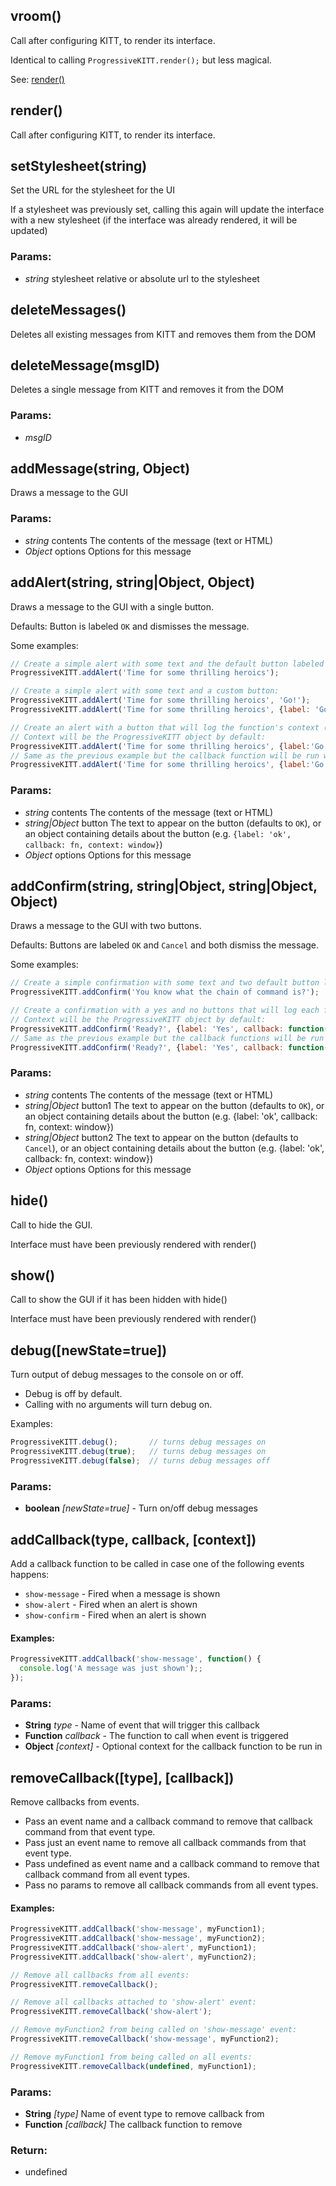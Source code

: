 

<!-- Start src/progressive-ui-kitt.js -->

<!--
Progressive UI KITT
version : 0.0.1
author  : Tal Ater @TalAter
license : MIT
https://github.com/TalAter/Progressive-UI-KITT
-->

## vroom()

Call after configuring KITT, to render its interface.

Identical to calling `ProgressiveKITT.render();` but less magical.

See: [render()](#render)

## render()

Call after configuring KITT, to render its interface.

## setStylesheet(string)

Set the URL for the stylesheet for the UI

If a stylesheet was previously set, calling this again will update the
interface with a new stylesheet (if the interface was already rendered,
it will be updated)

### Params:

* *string* stylesheet relative or absolute url to the stylesheet

## deleteMessages()

Deletes all existing messages from KITT and removes them from the DOM

## deleteMessage(msgID)

Deletes a single message from KITT and removes it from the DOM

### Params:

* *msgID* 

## addMessage(string, Object)

Draws a message to the GUI

### Params:

* *string* contents The contents of the message (text or HTML)
* *Object* options Options for this message

## addAlert(string, string|Object, Object)

Draws a message to the GUI with a single button.

Defaults: Button is labeled `OK` and dismisses the message.

Some examples:
````javascript
// Create a simple alert with some text and the default button labeled `OK` which will dismiss the alert:
ProgressiveKITT.addAlert('Time for some thrilling heroics');

// Create a simple alert with some text and a custom button:
ProgressiveKITT.addAlert('Time for some thrilling heroics', 'Go!');
ProgressiveKITT.addAlert('Time for some thrilling heroics', {label: 'Go!'});

// Create an alert with a button that will log the function's context (i.e. this) to the console.
// Context will be the ProgressiveKITT object by default:
ProgressiveKITT.addAlert('Time for some thrilling heroics', {label:'Go!', callback: function() {console.log(this);}});
// Same as the previous example but the callback function will be run with the window as its context (i.e. this)
ProgressiveKITT.addAlert('Time for some thrilling heroics', {label:'Go!', callback: function() {console.log(this);}, context: window});
````

### Params:

* *string* contents The contents of the message (text or HTML)
* *string|Object* button The text to appear on the button (defaults to `OK`), or an object containing details about the button (e.g. `{label: 'ok', callback: fn, context: window}`)
* *Object* options Options for this message

## addConfirm(string, string|Object, string|Object, Object)

Draws a message to the GUI with two buttons.

Defaults: Buttons are labeled `OK` and `Cancel` and both dismiss the message.

Some examples:
````javascript
// Create a simple confirmation with some text and two default button labeled `OK` and `cancel` which will dismiss the alert:
ProgressiveKITT.addConfirm('You know what the chain of command is?');

// Create a confirmation with a yes and no buttons that will log each function's context (i.e. this) to the console.
// Context will be the ProgressiveKITT object by default:
ProgressiveKITT.addConfirm('Ready?', {label: 'Yes', callback: function() {console.log('Yes!');}}, {label:'No', callback: function() {console.log('No!');}});
// Same as the previous example but the callback functions will be run with the window as its context (i.e. this)
ProgressiveKITT.addConfirm('Ready?', {label: 'Yes', callback: function() {console.log('Yes!');}, context: window}, {label:'No', callback: function() {console.log('No!');}, context: window});
````

### Params:

* *string* contents The contents of the message (text or HTML)
* *string|Object* button1 The text to appear on the button (defaults to `OK`), or an object containing details about the button (e.g. {label: 'ok', callback: fn, context: window})
* *string|Object* button2 The text to appear on the button (defaults to `Cancel`), or an object containing details about the button (e.g. {label: 'ok', callback: fn, context: window})
* *Object* options Options for this message

## hide()

Call to hide the GUI.

Interface must have been previously rendered with render()

## show()

Call to show the GUI if it has been hidden with hide()

Interface must have been previously rendered with render()

## debug([newState=true])

Turn output of debug messages to the console on or off.

* Debug is off by default.
* Calling with no arguments will turn debug on.

Examples:
````javascript
ProgressiveKITT.debug();       // turns debug messages on
ProgressiveKITT.debug(true);   // turns debug messages on
ProgressiveKITT.debug(false);  // turns debug messages off
````

### Params:

* **boolean** *[newState=true]* - Turn on/off debug messages

## addCallback(type, callback, [context])

Add a callback function to be called in case one of the following events happens:

* `show-message` - Fired when a message is shown
* `show-alert` - Fired when an alert is shown
* `show-confirm` - Fired when an alert is shown

#### Examples:
````javascript
ProgressiveKITT.addCallback('show-message', function() {
  console.log('A message was just shown');;
});

````

### Params:

* **String** *type* - Name of event that will trigger this callback
* **Function** *callback* - The function to call when event is triggered
* **Object** *[context]* - Optional context for the callback function to be run in

## removeCallback([type], [callback])

Remove callbacks from events.

- Pass an event name and a callback command to remove that callback command from that event type.
- Pass just an event name to remove all callback commands from that event type.
- Pass undefined as event name and a callback command to remove that callback command from all event types.
- Pass no params to remove all callback commands from all event types.

#### Examples:
````javascript
ProgressiveKITT.addCallback('show-message', myFunction1);
ProgressiveKITT.addCallback('show-message', myFunction2);
ProgressiveKITT.addCallback('show-alert', myFunction1);
ProgressiveKITT.addCallback('show-alert', myFunction2);

// Remove all callbacks from all events:
ProgressiveKITT.removeCallback();

// Remove all callbacks attached to 'show-alert' event:
ProgressiveKITT.removeCallback('show-alert');

// Remove myFunction2 from being called on 'show-message' event:
ProgressiveKITT.removeCallback('show-message', myFunction2);

// Remove myFunction1 from being called on all events:
ProgressiveKITT.removeCallback(undefined, myFunction1);
````

### Params:

* **String** *[type]* Name of event type to remove callback from
* **Function** *[callback]* The callback function to remove

### Return:

* undefined

<!-- End src/progressive-ui-kitt.js -->

